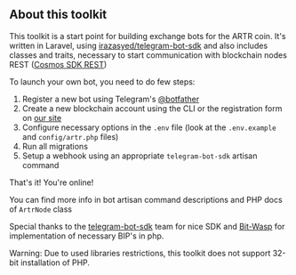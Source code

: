 ## About this toolkit

This toolkit is a start point for building exchange bots for 
the ARTR coin. It's written in Laravel, using [irazasyed/telegram-bot-sdk](https://github.com/irazasyed/telegram-bot-sdk) 
and also includes classes and traits, necessary to start communication with 
blockchain nodes REST ([Cosmos SDK REST](https://v1.cosmos.network/rpc/v0.39.2)) 

To launch your own bot, you need to do few steps:

1. Register a new bot using Telegram's [@botfather](https://telegram.me/botfather)
1. Create a new blockchain account using the CLI or the registration form on [our site](https://artery-network.io)
1. Configure necessary options in the `.env` file (look at the `.env.example` and `config/artr.php` files)
1. Run all migrations
1. Setup a webhook using an appropriate `telegram-bot-sdk` artisan command

That's it! You're online!

You can find more info in bot artisan command descriptions and PHP docs of `ArtrNode` class 

Special thanks to the [telegram-bot-sdk](https://github.com/irazasyed/telegram-bot-sdk) team for nice SDK and 
[Bit-Wasp](https://github.com/Bit-Wasp/bitcoin-php) for implementation of necessary BIP's in php.

Warning: Due to used libraries restrictions, this toolkit does not support 32-bit installation of PHP.

